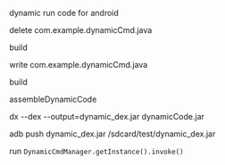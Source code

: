 dynamic run code for android

delete com.example.dynamicCmd.java

build

write com.example.dynamicCmd.java

build

assembleDynamicCode

dx --dex --output=dynamic_dex.jar dynamicCode.jar

adb push dynamic_dex.jar /sdcard/test/dynamic_dex.jar 

run `DynamicCmdManager.getInstance().invoke()`